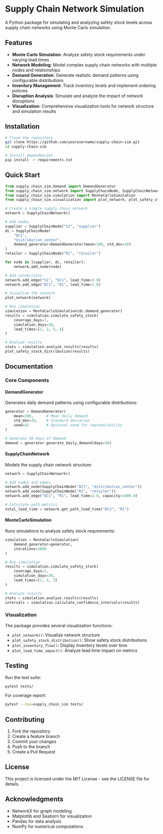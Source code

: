 # Supply Chain Network Simulation

A Python package for simulating and analyzing safety stock levels across supply chain networks using Monte Carlo simulation.

## Features

- **Monte Carlo Simulation**: Analyze safety stock requirements under varying lead times
- **Network Modeling**: Model complex supply chain networks with multiple nodes and relationships
- **Demand Generation**: Generate realistic demand patterns using configurable distributions
- **Inventory Management**: Track inventory levels and implement ordering policies
- **Disruption Analysis**: Simulate and analyze the impact of network disruptions
- **Visualization**: Comprehensive visualization tools for network structure and simulation results

## Installation

```bash
# Clone the repository
git clone https://github.com/yourusername/supply-chain-sim.git
cd supply-chain-sim

# Install dependencies
pip install -r requirements.txt
```

## Quick Start

```python
from supply_chain_sim.demand import DemandGenerator
from supply_chain_sim.network import SupplyChainNode, SupplyChainNetwork
from supply_chain_sim.simulation import MonteCarloSimulation
from supply_chain_sim.visualization import plot_network, plot_safety_stock_distribution

# Create a simple supply chain network
network = SupplyChainNetwork()

# Add nodes
supplier = SupplyChainNode("S1", "supplier")
dc = SupplyChainNode(
    "DC1",
    "distribution_center",
    demand_generator=DemandGenerator(mean=100, std_dev=20)
)
retailer = SupplyChainNode("R1", "retailer")

for node in [supplier, dc, retailer]:
    network.add_node(node)

# Add connections
network.add_edge("S1", "DC1", lead_time=3.0)
network.add_edge("DC1", "R1", lead_time=1.0)

# Visualize the network
plot_network(network)

# Run simulation
simulation = MonteCarloSimulation(dc.demand_generator)
results = simulation.simulate_safety_stock(
    coverage_days=7,
    simulation_days=30,
    lead_times=[1, 2, 3, 4]
)

# Analyze results
stats = simulation.analyze_results(results)
plot_safety_stock_distribution(results)
```

## Documentation

### Core Components

#### DemandGenerator

Generates daily demand patterns using configurable distributions:

```python
generator = DemandGenerator(
    mean=100,      # Mean daily demand
    std_dev=20,    # Standard deviation
    seed=42        # Optional seed for reproducibility
)

# Generate 30 days of demand
demand = generator.generate_daily_demand(days=30)
```

#### SupplyChainNetwork

Models the supply chain network structure:

```python
network = SupplyChainNetwork()

# Add nodes and edges
network.add_node(SupplyChainNode("DC1", "distribution_center"))
network.add_node(SupplyChainNode("R1", "retailer"))
network.add_edge("DC1", "R1", lead_time=2.0, capacity=1000.0)

# Calculate path metrics
total_lead_time = network.get_path_lead_time("DC1", "R1")
```

#### MonteCarloSimulation

Runs simulations to analyze safety stock requirements:

```python
simulation = MonteCarloSimulation(
    demand_generator=generator,
    iterations=1000
)

# Run simulation
results = simulation.simulate_safety_stock(
    coverage_days=7,
    simulation_days=30,
    lead_times=[1, 2, 3]
)

# Analyze results
stats = simulation.analyze_results(results)
intervals = simulation.calculate_confidence_intervals(results)
```

### Visualization

The package provides several visualization functions:

- `plot_network()`: Visualize network structure
- `plot_safety_stock_distribution()`: Show safety stock distributions
- `plot_inventory_flow()`: Display inventory levels over time
- `plot_lead_time_impact()`: Analyze lead time impact on metrics

## Testing

Run the test suite:

```bash
pytest tests/
```

For coverage report:

```bash
pytest --cov=supply_chain_sim tests/
```

## Contributing

1. Fork the repository
2. Create a feature branch
3. Commit your changes
4. Push to the branch
5. Create a Pull Request

## License

This project is licensed under the MIT License - see the LICENSE file for details.

## Acknowledgments

- NetworkX for graph modeling
- Matplotlib and Seaborn for visualization
- Pandas for data analysis
- NumPy for numerical computations 